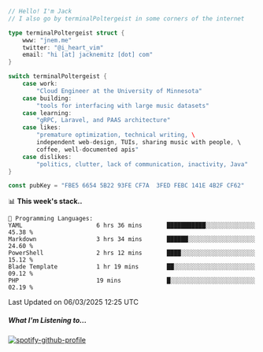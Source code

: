 ```go
// Hello! I'm Jack
// I also go by terminalPoltergeist in some corners of the internet

type terminalPoltergeist struct {
    www: "jnem.me"
    twitter: "@i_heart_vim"
    email: "hi [at] jacknemitz [dot] com"
}

switch terminalPoltergeist {
    case work:
        "Cloud Engineer at the University of Minnesota"
    case building:
        "tools for interfacing with large music datasets"
    case learning:
        "gRPC, Laravel, and PAAS architecture"
    case likes:
        "premature optimization, technical writing, \
        independent web-design, TUIs, sharing music with people, \
        coffee, well-documented apis"
    case dislikes:
        "politics, clutter, lack of communication, inactivity, Java"
}

const pubKey = "FBE5 6654 5B22 93FE CF7A  3FED FEBC 141E 4B2F CF62"
```

<!--START_SECTION:waka-->
📊 **This week's stack..** 

```text
💬 Programming Languages: 
YAML                     6 hrs 36 mins       ███████████░░░░░░░░░░░░░░   45.38 % 
Markdown                 3 hrs 34 mins       ██████░░░░░░░░░░░░░░░░░░░   24.60 % 
PowerShell               2 hrs 12 mins       ████░░░░░░░░░░░░░░░░░░░░░   15.12 % 
Blade Template           1 hr 19 mins        ██░░░░░░░░░░░░░░░░░░░░░░░   09.12 % 
PHP                      19 mins             █░░░░░░░░░░░░░░░░░░░░░░░░   02.19 % 
```


 Last Updated on 06/03/2025 12:25 UTC
<!--END_SECTION:waka-->

##### What I'm Listening to...

[![spotify-github-profile](https://jnem.me/listening-item?maxAge=2592000)](https://jnem.me/listening)
